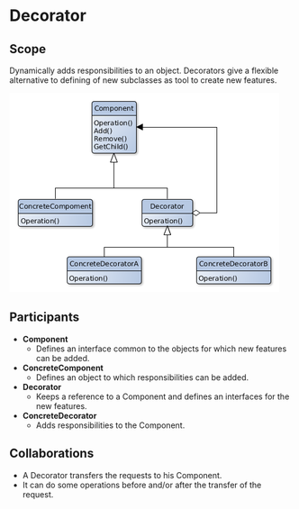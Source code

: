 # Decorator

## Scope
Dynamically adds responsibilities to an object. Decorators give a flexible alternative to defining  of new subclasses as tool to create new features.

![Class Diagram](decorator.png)


## Participants
- **Component**
   - Defines an interface common to the objects for which new features can be added.
- **ConcreteComponent**
   - Defines an object to which responsibilities can be added.
- **Decorator**
   - Keeps a reference to a Component and defines an interfaces for the new features.
- **ConcreteDecorator**
   - Adds responsibilities to the Component.

## Collaborations
- A Decorator transfers the requests to his Component.
- It can do some operations before and/or after the transfer of the request.
